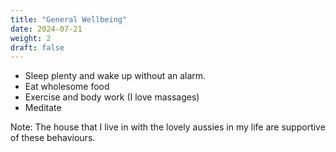 ```yaml
---
title: "General Wellbeing"
date: 2024-07-21
weight: 2
draft: false
---
```


* Sleep plenty and wake up without an alarm. 
* Eat wholesome food
* Exercise and body work (I love massages)
* Meditate


Note: The house that I live in with the lovely aussies in my life are supportive of these behaviours.